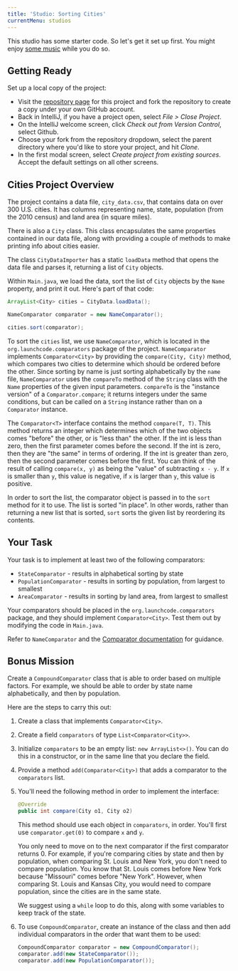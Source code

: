 ```yaml
---
title: 'Studio: Sorting Cities'
currentMenu: studios
---
```


This studio has some starter code. So let's get it set up first. You might enjoy [some music](https://www.youtube.com/watch?v=jJMxwBmQWHA) while you do so.

## Getting Ready

Set up a local copy of the project:
- Visit the [repository page](https://github.com/LaunchCodeEducation/sorting-cities) for this project and fork the repository to create a copy under your own GitHub account.
- Back in IntelliJ, if you have a project open, select *File > Close Project*.
- On the IntelliJ welcome screen, click *Check out from Version Control*, select Github.
- Choose your fork from the repository dropdown, select the parent directory where you'd like to store your project, and hit *Clone*.
- In the first modal screen, select *Create project from existing sources*. Accept the default settings on all other screens.

## Cities Project Overview

The project contains a data file, `city_data.csv`, that contains data on over 300 U.S. cities. It has columns representing name, state, population (from the 2010 census) and land area (in square miles).

There is also a `City` class. This class encapsulates the same properties contained in our data file, along with providing a couple of methods to make printing info about cities easier.

The class `CityDataImporter` has a static `loadData` method that opens the data file and parses it, returning a list of `City` objects.

Within `Main.java`, we load the data, sort the list of `City` objects by the `Name` property, and print it out. Here's part of that code:

```java
ArrayList<City> cities = CityData.loadData();

NameComparator comparator = new NameComparator();

cities.sort(comparator);
```

To sort the `cities` list, we use `NameComparator`, which is located in the `org.launchcode.comparators` package of the project. `NameComparator` implements `Comparator<City>` by providing the `compare(City, City)` method, which compares two cities to determine which should be ordered before the other. Since sorting by name is just sorting alphabetically by the `name` file, `NameComparator` uses the `compareTo` method of the `String` class with the `Name` properties of the given input parameters. `compareTo` is the "instance version" of a `Comparator.compare`; it returns integers under the same conditions, but can be called on a `String` instance rather than on a `Comparator` instance.

The `Comparator<T>` interface contains the method `compare(T, T)`. This method returns an integer which determines which of the two objects comes "before" the other, or is "less than" the other. If the int is less than zero, then the first parameter comes before the second. If the int is zero, then they are "the same" in terms of ordering. If the int is greater than zero, then the second parameter comes before the first. You can think of the result of calling `compare(x, y)` as being the "value" of subtracting `x - y`. If `x` is smaller than `y`, this value is negative, if `x` is larger than `y`, this value is positive.

In order to sort the list, the comparator object is passed in to the `sort` method for it to use. The list is sorted "in place". In other words, rather than returning a new list that is sorted, `sort` sorts the given list by reordering its contents.

## Your Task

Your task is to implement at least two of the following comparators:

- `StateComparator` - results in alphabetical sorting by state
- `PopulationComparator` - results in sorting by population, from largest to smallest
- `AreaComparator` - results in sorting by land area, from largest to smallest

Your comparators should be placed in the `org.launchcode.comparators` package, and they should implement `Comparator<City>`. Test them out by modifying the code in `Main.java`.

Refer to `NameComparator` and the [Comparator documentation](http://docs.oracle.com/javase/8/docs/api/java/util/Comparator.html) for guidance.

## Bonus Mission

Create a `CompoundComparator` class that is able to order based on multiple factors. For example, we should be able to order by state name alphabetically, and then by population.

Here are the steps to carry this out:

1. Create a class that implements `Comparator<City>`.
2. Create a field `comparators` of type `List<Comparator<City>>`.
3. Initialize `comparators` to be an empty list: `new ArrayList<>()`. You can do this in a constructor, or in the same line that you declare the field.
4. Provide a method `add(Comparator<City>)` that adds a comparator to the `comparators` list.
4. You'll need the following method in order to implement the interface:

    ```java
    @Override
    public int compare(City o1, City o2)
    ```

    This method should use each object in `comparators`, in order. You'll first use `comparator.get(0)` to compare `x` and `y`.

    You only need to move on to the next comparator if the first comparator returns 0. For example, if you're comparing cities by state and then by population, when comparing St. Louis and New York, you don't need to compare population. You know that St. Louis comes before New York because "Missouri" comes before "New York". However, when comparing St. Louis and Kansas City, you would need to compare population, since the cities are in the same state.

    We suggest using a `while` loop to do this, along with some variables to keep track of the state.
5. To use `CompoundComparator`, create an instance of the class and then add individual comparators in the order that want them to be used:
    ```java
    CompoundComparator comparator = new CompoundComparator();
    comparator.add(new StateComparator());
    comparator.add(new PopulationComparator());
    ```
